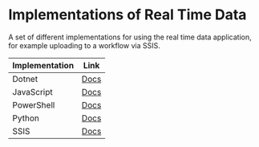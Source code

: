 # Implementations of Real Time Data
A set of different implementations for using the real time data application, for example uploading to a workflow via SSIS.

| Implementation | Link |
| ---- | ---- |
| Dotnet | [Docs](/Dotnet/Dotnet.md) |
| JavaScript | [Docs](/JavaScript/JavaScript.md) |
| PowerShell | [Docs](/Powershell/Powershell.md) |
| Python | [Docs](/Python/Python.md) |
| SSIS | [Docs](/SSIS/SSIS.md)